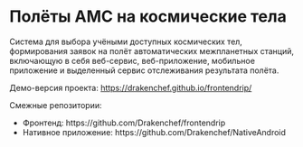<h1>Полёты АМС на космические тела</h1>
Cистема для выбора учёными доступных космических тел, формирования заявок на полёт автоматических межпланетных станций, включающую в себя веб-сервис, веб-приложение, мобильное приложение и выделенный сервис отслеживания результата полёта.

Демо-версия проекта: https://drakenchef.github.io/frontendrip/

Смежные репозитории:
<ul>
<li>Фронтенд: https://github.com/Drakenchef/frontendrip</li>
<li>Нативное приложение: https://github.com/Drakenchef/NativeAndroid</li>
</ul>
